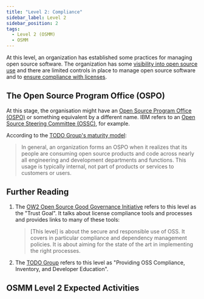 ```yaml
---
title: "Level 2: Compliance"
sidebar_label: Level 2
sidebar_position: 2
tags:
  - Level 2 (OSMM)
  - OSMM
---
```


At this level, an organization has established some practices for managing open source software.  The organization has some [visibility into open source use](../Activities/Software-Inventory) and there are limited controls in place to manage open source software and to [ensure compliance with licenses](../Activities/License-Management).

## The Open Source Program Office (OSPO)

At this stage, the organisation might have an [Open Source Program Office (OSPO)](../Roles/OSPO) or something equivalent by a different name.  IBM refers to an [Open Source Steering Committee (OSSC)](https://citeseerx.ist.psu.edu/viewdoc/download?doi=10.1.1.136.5657&rep=rep1&type=pdf), for example.

According to the [TODO Group's maturity model](../Training/Evolution-OSPO): 

> In general, an organization forms an OSPO when it realizes that its people are consuming open source products and code across nearly all engineering and development departments and functions. This usage is typically internal, not part of products or services to customers or users.

## Further Reading

1. The [OW2 Open Source Good Governance Initiative](https://www.ow2.org/view/OSS_Governance/Level_2) refers to this level as the "Trust Goal".  It talks about license compliance tools and processes and provides links to many of these tools:

    > [This level] is about the secure and responsible use of OSS. It covers in particular compliance and dependency management policies. It is about aiming for the state of the art in implementing the right processes.

2. The [TODO Group](https://8112310.fs1.hubspotusercontent-na1.net/hubfs/8112310/LF%20Research/Evolution%20of%20the%20Open%20Source%20Program%20Office%20-%20Report.pdf) refers to this level as "Providing OSS Compliance,
Inventory, and Developer Education".

## OSMM Level 2 Expected Activities

<BokTagList tag="Level 2 (OSMM)" filter="Activities" />